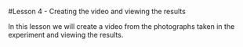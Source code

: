 #Lesson 4 - Creating the video and viewing the results

In this lesson we will create a video from the photographs taken in the experiment and viewing the results.


